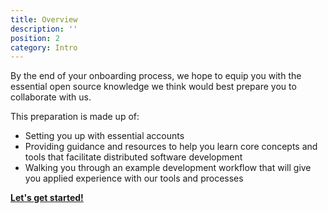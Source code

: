 ```yaml
---
title: Overview 
description: ''
position: 2
category: Intro
---
```


By the end of your onboarding process, we hope to equip you with the essential open source knowledge we think would best prepare you to collaborate with us. 

This preparation is made up of:

- Setting you up with essential accounts 
- Providing guidance and resources to help you learn core concepts and tools that facilitate distributed software development
- Walking you through an example development workflow that will give you applied experience with our tools and processes

**[Let's get started!](/setup/setup)**